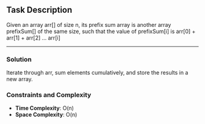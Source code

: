 ## Task Description
Given an array arr[] of size n, its prefix sum array is another array prefixSum[] of the same size, such that the value of prefixSum[i] is arr[0] + arr[1] + arr[2] … arr[i]

---
### Solution
Iterate through arr, sum elements cumulatively, and store the results in a new array.

### Constraints and Complexity
- **Time Complexity**: O(n)
- **Space Complexity**: O(n)
